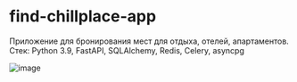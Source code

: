 # find-chillplace-app
Приложение для бронирования мест для отдыха, отелей, апартаментов. Стек: Python 3.9, FastAPI, SQLAlchemy, Redis, Celery, asyncpg

![image](https://github.com/danissimoae/find-chillplace-app/assets/118019309/e5319521-35ce-414f-9cff-9c408c07c6c2)
